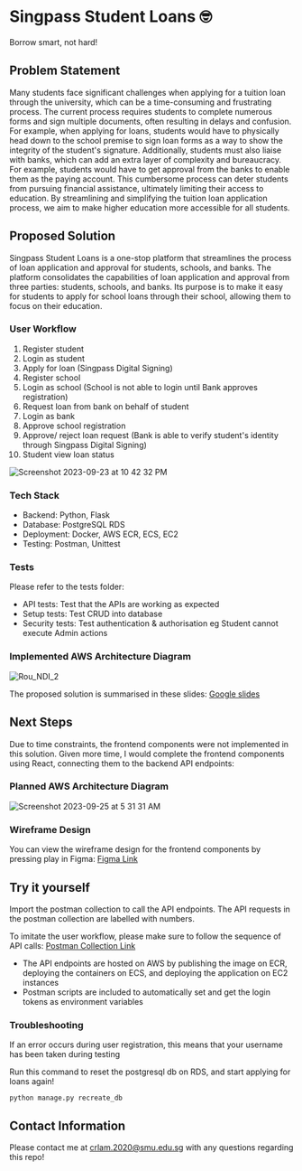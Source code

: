 # Singpass Student Loans 🤓

Borrow smart, not hard!

## Problem Statement

Many students face significant challenges when applying for a tuition loan through the university, which can be a time-consuming and frustrating process. The current process requires students to complete numerous forms and sign multiple documents, often resulting in delays and confusion. For example, when applying for loans, students would have to physically head down to the school premise to sign loan forms as a way to show the integrity of the student's signature. Additionally, students must also liaise with banks, which can add an extra layer of complexity and bureaucracy. For example, students would have to get approval from the banks to enable them as the paying account. This cumbersome process can deter students from pursuing financial assistance, ultimately limiting their access to education. By streamlining and simplifying the tuition loan application process, we aim to make higher education more accessible for all students.


## Proposed Solution

Singpass Student Loans is a one-stop platform that streamlines the process of loan application and approval for students, schools, and banks. The platform consolidates the capabilities of loan application and approval from three parties: students, schools, and banks. Its purpose is to make it easy for students to apply for school loans through their school, allowing them to focus on their education.

### User Workflow

1. Register student
2. Login as student
3. Apply for loan (Singpass Digital Signing)
4. Register school 
5. Login as school (School is not able to login until Bank approves registration)
6. Request loan from bank on behalf of student
7. Login as bank
8. Approve school registration
9. Approve/ reject loan request (Bank is able to verify student's identity through Singpass Digital Signing)
10. Student view loan status

![Screenshot 2023-09-23 at 10 42 32 PM](https://github.com/lamchingrou/singpass-student-loans/assets/72553981/8345ab6f-7e41-43d7-b74e-14383002bb93)

### Tech Stack

- Backend: Python, Flask
- Database: PostgreSQL RDS
- Deployment: Docker, AWS ECR, ECS, EC2
- Testing: Postman, Unittest

### Tests
Please refer to the tests folder:
- API tests: Test that the APIs are working as expected
- Setup tests: Test CRUD into database
- Security tests: Test authentication & authorisation eg Student cannot execute Admin actions

### Implemented AWS Architecture Diagram

![Rou_NDI_2](https://github.com/lamchingrou/singpass-student-loans/assets/72553981/651b7634-fa07-4b90-9d77-7110a997ecd3)


The proposed solution is summarised in these slides:
[Google slides](https://docs.google.com/presentation/d/1LMR1xFt_Micqpjxa6BNI5EU_axyO9E81o4LGhPyWpyI/edit?usp=sharing)

## Next Steps

Due to time constraints, the frontend components were not implemented in this solution. Given more time, I would complete the frontend components using React, connecting them to the backend API endpoints: 

### Planned AWS Architecture Diagram

![Screenshot 2023-09-25 at 5 31 31 AM](https://github.com/lamchingrou/singpass-student-loans/assets/72553981/37002623-ebdd-4746-8c00-ca05fc382996)


### Wireframe Design

You can view the wireframe design for the frontend components by pressing play in Figma: [Figma Link](https://www.figma.com/file/e6XEYZ9C0bzVNIXoLTN8x6/NDI-Wireframes?type=design&node-id=0%3A1&mode=design&t=HioERFttNWKGEF7L-1)

## Try it yourself

Import the postman collection to call the API endpoints. The API requests in the postman collection are labelled with numbers.


To imitate the user workflow, please make sure to follow the sequence of API calls: [Postman Collection Link](https://github.com/lamchingrou/singpass-student-loans/blob/main/singpass-student-loans.postman_collection.json)


- The API endpoints are hosted on AWS by publishing the image on ECR, deploying the containers on ECS, and deploying the application on EC2 instances
- Postman scripts are included to automatically set and get the login tokens as environment variables

### Troubleshooting
If an error occurs during user registration, this means that your username has been taken during testing

Run this command to reset the postgresql db on RDS, and start applying for loans again!
```
python manage.py recreate_db
```

## Contact Information
Please contact me at crlam.2020@smu.edu.sg with any questions regarding this repo!
